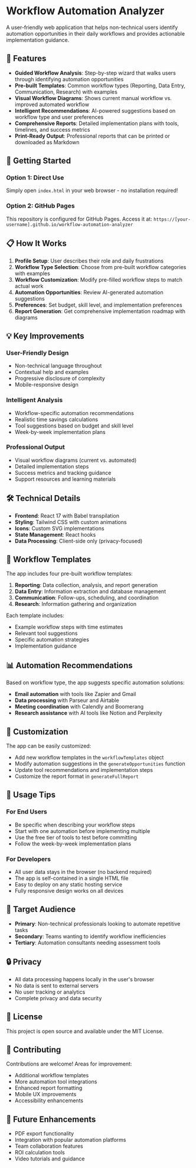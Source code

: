 # Workflow Automation Analyzer

A user-friendly web application that helps non-technical users identify automation opportunities in their daily workflows and provides actionable implementation guidance.

## 🎯 Features

- **Guided Workflow Analysis**: Step-by-step wizard that walks users through identifying automation opportunities
- **Pre-built Templates**: Common workflow types (Reporting, Data Entry, Communication, Research) with examples
- **Visual Workflow Diagrams**: Shows current manual workflow vs. improved automated workflow
- **Intelligent Recommendations**: AI-powered suggestions based on workflow type and user preferences
- **Comprehensive Reports**: Detailed implementation plans with tools, timelines, and success metrics
- **Print-Ready Output**: Professional reports that can be printed or downloaded as Markdown

## 🚀 Getting Started

### Option 1: Direct Use
Simply open `index.html` in your web browser - no installation required!

### Option 2: GitHub Pages
This repository is configured for GitHub Pages. Access it at: `https://[your-username].github.io/workflow-automation-analyzer`

## 📋 How It Works

1. **Profile Setup**: User describes their role and daily frustrations
2. **Workflow Type Selection**: Choose from pre-built workflow categories with examples
3. **Workflow Customization**: Modify pre-filled workflow steps to match actual work
4. **Automation Opportunities**: Review AI-generated automation suggestions
5. **Preferences**: Set budget, skill level, and implementation preferences
6. **Report Generation**: Get comprehensive implementation roadmap with diagrams

## 💡 Key Improvements

### User-Friendly Design
- Non-technical language throughout
- Contextual help and examples
- Progressive disclosure of complexity
- Mobile-responsive design

### Intelligent Analysis
- Workflow-specific automation recommendations
- Realistic time savings calculations
- Tool suggestions based on budget and skill level
- Week-by-week implementation plans

### Professional Output
- Visual workflow diagrams (current vs. automated)
- Detailed implementation steps
- Success metrics and tracking guidance
- Support resources and learning materials

## 🛠 Technical Details

- **Frontend**: React 17 with Babel transpilation
- **Styling**: Tailwind CSS with custom animations
- **Icons**: Custom SVG implementations
- **State Management**: React hooks
- **Data Processing**: Client-side only (privacy-focused)

## 🎨 Workflow Templates

The app includes four pre-built workflow templates:

1. **Reporting**: Data collection, analysis, and report generation
2. **Data Entry**: Information extraction and database management
3. **Communication**: Follow-ups, scheduling, and coordination
4. **Research**: Information gathering and organization

Each template includes:
- Example workflow steps with time estimates
- Relevant tool suggestions
- Specific automation strategies
- Implementation guidance

## 📊 Automation Recommendations

Based on workflow type, the app suggests specific automation solutions:

- **Email automation** with tools like Zapier and Gmail
- **Data processing** with Parseur and Airtable
- **Meeting coordination** with Calendly and Boomerang
- **Research assistance** with AI tools like Notion and Perplexity

## 🔧 Customization

The app can be easily customized:

- Add new workflow templates in the `workflowTemplates` object
- Modify automation suggestions in the `generateOpportunities` function
- Update tool recommendations and implementation steps
- Customize the report format in `generateFullReport`

## 📖 Usage Tips

### For End Users
- Be specific when describing your workflow steps
- Start with one automation before implementing multiple
- Use the free tier of tools to test before committing
- Follow the week-by-week implementation plans

### For Developers
- All user data stays in the browser (no backend required)
- The app is self-contained in a single HTML file
- Easy to deploy on any static hosting service
- Fully responsive design works on all devices

## 🎯 Target Audience

- **Primary**: Non-technical professionals looking to automate repetitive tasks
- **Secondary**: Teams wanting to identify workflow inefficiencies
- **Tertiary**: Automation consultants needing assessment tools

## 🔒 Privacy

- All data processing happens locally in the user's browser
- No data is sent to external servers
- No user tracking or analytics
- Complete privacy and data security

## 📝 License

This project is open source and available under the MIT License.

## 🤝 Contributing

Contributions are welcome! Areas for improvement:
- Additional workflow templates
- More automation tool integrations
- Enhanced report formatting
- Mobile UX improvements
- Accessibility enhancements

## 🔮 Future Enhancements

- PDF export functionality
- Integration with popular automation platforms
- Team collaboration features
- ROI calculation tools
- Video tutorials and guidance